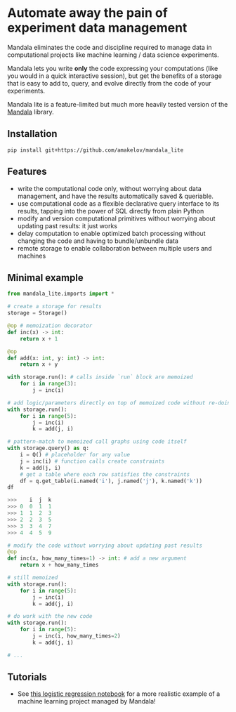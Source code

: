 # Automate away the pain of experiment data management
Mandala eliminates the code and discipline required to manage data in
computational projects like machine learning / data science experiments. 

Mandala lets you write **only** the code expressing your computations (like you
would in a quick interactive session), but get the benefits of a storage that is
easy to add to, query, and evolve directly from the code of your experiments.

Mandala lite is a feature-limited but much more heavily tested version of the
[Mandala](https://github.com/amakelov/mandala) library.

## Installation
```
pip install git+https://github.com/amakelov/mandala_lite
```

## Features
- write the computational code only, without worrying about data management, and
  have the results automatically saved & queriable.
- use computational code as a flexible declarative query interface to its
  results, tapping into the power of SQL directly from plain Python
- modify and version computational primitives without worrying about updating
  past results: it just works
- delay computation to enable optimized batch processing without changing the
  code and having to bundle/unbundle data
- remote storage to enable collaboration between multiple users and machines

## Minimal example
```python
from mandala_lite.imports import *

# create a storage for results
storage = Storage()

@op # memoization decorator
def inc(x) -> int:
    return x + 1 

@op
def add(x: int, y: int) -> int:
    return x + y

with storage.run(): # calls inside `run` block are memoized
    for i in range(3):
        j = inc(i)

# add logic/parameters directly on top of memoized code without re-doing past work
with storage.run():
    for i in range(5):
        j = inc(i)
        k = add(j, i)

# pattern-match to memoized call graphs using code itself
with storage.query() as q: 
    i = Q() # placeholder for any value
    j = inc(i) # function calls create constraints
    k = add(j, i)
    # get a table where each row satisfies the constraints
    df = q.get_table(i.named('i'), j.named('j'), k.named('k')) 
df

>>>    i  j  k
>>> 0  0  1  1
>>> 1  1  2  3
>>> 2  2  3  5
>>> 3  3  4  7
>>> 4  4  5  9

# modify the code without worrying about updating past results
@op
def inc(x, how_many_times=1) -> int: # add a new argument
    return x + how_many_times

# still memoized
with storage.run():
    for i in range(5):
        j = inc(i)
        k = add(j, i)

# do work with the new code
with storage.run():
    for i in range(5):
        j = inc(i, how_many_times=2)
        k = add(j, i)

# ... 
```

## Tutorials 
- See [this logistic regression
notebook](https://github.com/amakelov/mandala_lite/blob/master/mandala_lite/demos/logistic.ipynb)
for a more realistic example of a machine learning project managed by Mandala!